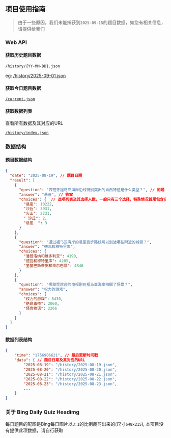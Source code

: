 ## 项目使用指南

> 由于一些原因，我们未能捕获到`2025-09-15`的题目数据，如您有相关信息，请提供给我们

### Web API

#### 获取历史题目数据
`/history/{YY-MM-DD}.json`

eg: [/history/2025-09-01.json](history/2025-09-01.json)

#### 获取今日题目数据
[`/current.json`](current.json)

#### 获取数据列表
查看所有数据及其对应的URL

[`/history/index.json`](history/index.json)

### 数据结构

#### 题目数据结构
```json
{
  "date": "2025-08-19", // 题目日期
  "result": [
    {
      "question": "西班牙祖马亚海岸沿线特别突出的自然特征是什么类型？", // 问题
      "answer": "悬崖", // 答案
      "choices": {  // 选项列表及其选择人数，一般只有三个选择，特殊情况首尾包含空白字符
        "悬崖": 10222,
        "沙丘": 3931,
        "火山": 2231,
        " 沙丘": 2,
        "悬崖  ": 3
      }
    },
    {
      "question": "通过祖马亚海岸的悬崖徒步路线可以到达哪些附近的城镇？",
      "answer": "德瓦和穆特里库",
      "choices": {
        "潘普洛纳和维多利亚": 4190,
        "德瓦和穆特里库": 4205,
        "圣塞巴斯蒂安和毕尔巴鄂": 4846
      }
    },
    {
      "question": "哪部受欢迎的电视剧在祖马亚海岸拍摄了场景？",
      "answer": "权力的游戏",
      "choices": {
        "权力的游戏": 8430,
        "绝命毒师": 2060,
        "怪奇物语": 2266
      }
    }
  ]
}
```

#### 数据列表结构
```json
{
    "time": "1756906621", // 最后更新时间戳
    "data": { // 题目日期及其对应的URL
        "2025-08-19": "/history/2025-08-19.json",
        "2025-08-20": "/history/2025-08-20.json",
        "2025-08-21": "/history/2025-08-21.json",
        "2025-08-22": "/history/2025-08-22.json",
        "2025-08-23": "/history/2025-08-23.json",
        ...
    }
}
```

### 关于 Bing Daily Quiz Headimg
每日题目的配图是Bing每日图片以`3:1`的比例裁剪出来的(尺寸`648x215`), 本项目没有提供此项数据，请自行获取

